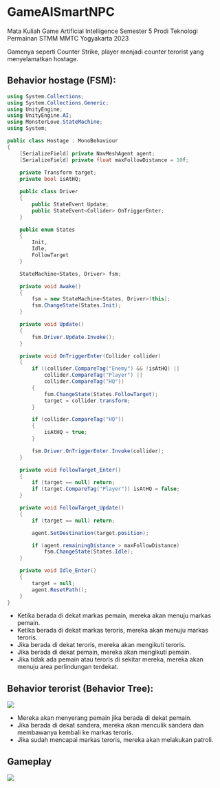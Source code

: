 # GameAISmartNPC
Mata Kuliah Game Artificial Intelligence Semester 5 Prodi Teknologi Permainan STMM MMTC Yogyakarta 2023

Gamenya seperti Counter Strike, player menjadi counter terorist yang menyelamatkan hostage.

## Behavior hostage (FSM):
```csharp
using System.Collections;
using System.Collections.Generic;
using UnityEngine;
using UnityEngine.AI;
using MonsterLove.StateMachine;
using System;

public class Hostage : MonoBehaviour
{
    [SerializeField] private NavMeshAgent agent;
    [SerializeField] private float maxFollowDistance = 10f;
    
    private Transform target;
    private bool isAtHQ;

    public class Driver
    {
        public StateEvent Update;
        public StateEvent<Collider> OnTriggerEnter;
    }

    public enum States
    {
        Init,
        Idle,
        FollowTarget
    }

    StateMachine<States, Driver> fsm;

    private void Awake()
    {
        fsm = new StateMachine<States, Driver>(this);
        fsm.ChangeState(States.Init);
    }

    private void Update()
    {
        fsm.Driver.Update.Invoke();
    }

    private void OnTriggerEnter(Collider collider)
    {
        if ((collider.CompareTag("Enemy") && !isAtHQ) || 
        	collider.CompareTag("Player") || 
            collider.CompareTag("HQ"))
        {
            fsm.ChangeState(States.FollowTarget);
            target = collider.transform;
        }

        if (collider.CompareTag("HQ"))
        {
            isAtHQ = true;
        }

        fsm.Driver.OnTriggerEnter.Invoke(collider);
    }

    private void FollowTarget_Enter()
    {
        if (target == null) return;
        if (target.CompareTag("Player")) isAtHQ = false;
    }

    private void FollowTarget_Update()
    {
        if (target == null) return;

        agent.SetDestination(target.position);

        if (agent.remainingDistance > maxFollowDistance)
            fsm.ChangeState(States.Idle);
    }

    private void Idle_Enter()
    {
        target = null;
        agent.ResetPath();
    }
}
```

- Ketika berada di dekat markas pemain, mereka akan menuju markas pemain. 
- Ketika berada di dekat markas teroris, mereka akan menuju markas teroris. 
- Jika berada di dekat teroris, mereka akan mengikuti teroris. 
- Jika berada di dekat pemain, mereka akan mengikuti pemain. 
- Jika tidak ada pemain atau teroris di sekitar mereka, mereka akan menuju area perlindungan terdekat.


## Behavior terorist (Behavior Tree):

![](https://i.imgur.com/TGsuABs.png)

- Mereka akan menyerang pemain jika berada di dekat pemain. 
- Jika berada di dekat sandera, mereka akan menculik sandera dan membawanya kembali ke markas teroris. 
- Jika sudah mencapai markas teroris, mereka akan melakukan patroli.

## Gameplay
![](https://i.giphy.com/media/ByoGwL5kGQOyTD1a7E/source.gif)
